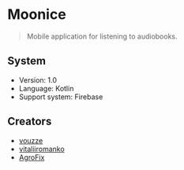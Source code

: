 # Moonice
> Mobile application for listening to audiobooks.

## System
- Version: 1.0
- Language: Kotlin
- Support system: Firebase

## Creators
- [vouzze](https://github.com/vouzze)
- [vitaliiromanko](https://github.com/vitaliiromanko)
- [AgroFix](https://github.com/AgroFix)
